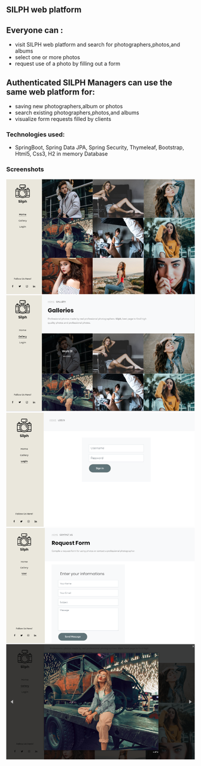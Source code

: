## SILPH web platform ##

## Everyone can :
* visit SILPH web platform and search for photographers,photos,and albums
* select one or more photos
* request use of a photo by filling out a form

## Authenticated SILPH Managers can use the same web platform for:
* saving new photographers,album or photos
* search existing photographers,photos,and albums
* visualize form requests filled by clients

### Technologies used:
* SpringBoot, Spring Data JPA, Spring Security, Thymeleaf, Bootstrap, Html5, Css3, H2 in memory Database

### Screenshots
![image](https://github.com/marselhoxha/silphSiw/blob/master/src/main/resources/static/screenshots/home.PNG)
![image](https://github.com/marselhoxha/silphSiw/blob/master/src/main/resources/static/screenshots/gallery.PNG)
![image](https://github.com/marselhoxha/silphSiw/blob/master/src/main/resources/static/screenshots/login.PNG)
![image](https://github.com/marselhoxha/silphSiw/blob/master/src/main/resources/static/screenshots/form.PNG)
![image](https://github.com/marselhoxha/silphSiw/blob/master/src/main/resources/static/screenshots/photo.PNG)